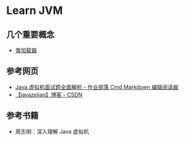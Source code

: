 # Learn JVM

## 几个重要概念

- [类加载器](./类加载器.md)

## 参考网页

- [Java 虚拟机面试题全面解析 - 作业部落 Cmd Markdown 编辑阅读器](https://www.zybuluo.com/Yano/note/321063)
- [【javazejian】博客 - CSDN](https://me.csdn.net/javazejian)

## 参考书籍

- 周志明：深入理解 Java 虚拟机